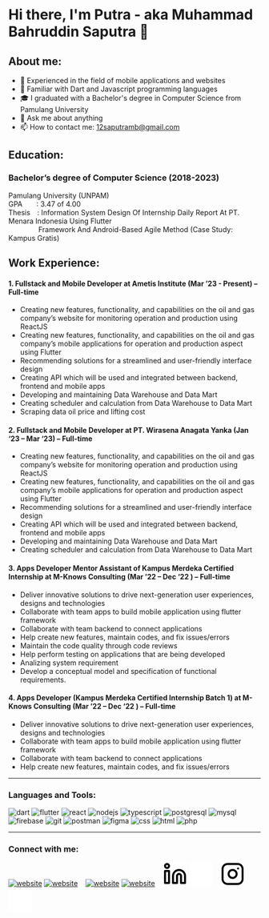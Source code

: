 # Hi there, I'm Putra - aka Muhammad Bahruddin Saputra 👋
## About me:
- 🛫 Experienced in the field of mobile applications and websites
- 🌱 Familiar with Dart and Javascript programming languages
- 🎓 I graduated with a Bachelor's degree in Computer Science from Pamulang University
- 💬 Ask me about anything
- 📫 How to contact me: 12saputramb@gmail.com

## Education:
### **Bachelor’s degree of Computer Science (2018-2023)**
Pamulang University (UNPAM)\
GPA&emsp;&emsp;: 3.47 of 4.00\
Thesis&emsp;: Information System Design Of Internship Daily Report At PT. Menara Indonesia Using Flutter\
&emsp;&emsp;&emsp;&emsp;&nbsp;Framework And Android-Based Agile Method (Case Study: Kampus Gratis)

## Work Experience:
#### 1. Fullstack and Mobile Developer at Ametis Institute (Mar ’23 - Present) – Full-time
   - Creating new features, functionality, and capabilities on the oil and gas company’s website for monitoring operation and production using ReactJS
   - Creating new features, functionality, and capabilities on the oil and gas company’s mobile applications for operation and production aspect using Flutter
   - Recommending solutions for a streamlined and user-friendly interface design
   - Creating API which will be used and integrated between backend, frontend and mobile apps
   - Developing and maintaining Data Warehouse and Data Mart
   - Creating scheduler and calculation from Data Warehouse to Data Mart
   - Scraping data oil price and lifting cost
#### 2. Fullstack and Mobile Developer at PT. Wirasena Anagata Yanka (Jan ‘23 – Mar ‘23) – Full-time
   - Creating new features, functionality, and capabilities on the oil and gas company’s website for monitoring operation and production using ReactJS
   - Creating new features, functionality, and capabilities on the oil and gas company’s mobile applications for operation and production aspect using Flutter
   - Recommending solutions for a streamlined and user-friendly interface design
   - Creating API which will be used and integrated between backend, frontend and mobile apps
   - Developing and maintaining Data Warehouse and Data Mart
   - Creating scheduler and calculation from Data Warehouse to Data Mart
#### 3. Apps Developer Mentor Assistant of Kampus Merdeka Certified Internship at M-Knows Consulting (Mar ’22 – Dec ‘22 ) – Full-time
   - Deliver innovative solutions to drive next-generation user experiences, designs and technologies
   - Collaborate with team apps to build mobile application using flutter framework
   - Collaborate with team backend to connect applications
   - Help create new features, maintain codes, and fix issues/errors
   - Maintain the code quality through code reviews
   - Help perform testing on applications that are being developed
   - Analizing system requirement
   - Develop a conceptual model and specification of functional requirements.
#### 4. Apps Developer (Kampus Merdeka Certified Internship Batch 1) at M-Knows Consulting (Mar ’22 – Dec ‘22 ) – Full-time
   - Deliver innovative solutions to drive next-generation user experiences, designs and technologies
   - Collaborate with team apps to build mobile application using flutter framework
   - Collaborate with team backend to connect applications
   - Help create new features, maintain codes, and fix issues/errors
---

### Languages and Tools:

<p align="left">
<img src="https://www.vectorlogo.zone/logos/dartlang/dartlang-icon.svg" alt="dart" width="33" height="33"/> 
<img src="https://www.vectorlogo.zone/logos/flutterio/flutterio-icon.svg" alt="flutter" width="33" height="33"/> 
<img src="https://www.vectorlogo.zone/logos/reactjs/reactjs-icon.svg" alt="react" width="33" height="33"/> 
<img src="https://www.vectorlogo.zone/logos/nodejs/nodejs-icon.svg" alt="nodejs" width="33" height="33"/> 
<img src="https://www.vectorlogo.zone/logos/typescriptlang/typescriptlang-icon.svg" alt="typescript" width="33" height="33"/> 
<img src="https://www.vectorlogo.zone/logos/postgresql/postgresql-icon.svg" alt="postgresql" width="33" height="33"/> 
<img src="https://www.vectorlogo.zone/logos/mysql/mysql-official.svg" alt="mysql" width="auto" height="33"/> 
<img src="https://www.vectorlogo.zone/logos/firebase/firebase-icon.svg" alt="firebase" width="33" height="33"/> 
<img src="https://www.vectorlogo.zone/logos/git-scm/git-scm-icon.svg" alt="git" width="33" height="33"/> 
<img src="https://www.vectorlogo.zone/logos/getpostman/getpostman-icon.svg" alt="postman" width="33" height="33"/> 
<img src="https://www.vectorlogo.zone/logos/figma/figma-icon.svg" alt="figma" width="33" height="33"/> 
<img src="https://www.vectorlogo.zone/logos/w3_css/w3_css-icon.svg" alt="css" width="33" height="33"/> 
<img src="https://www.vectorlogo.zone/logos/w3_html5/w3_html5-icon.svg" alt="html" width="33" height="33"/> 
<img src="https://www.vectorlogo.zone/logos/php/php-horizontal.svg" alt="php" width="auto" height="33"/> 
</p>

---
### Connect with me:

[![website](./img/youtube-light.svg)](https://www.youtube.com/channel/UC22xix7qvwpYWnSQ5QEYtAQ#gh-light-mode-only)
[![website](./img/youtube-dark.svg)](https://www.youtube.com/channel/UC22xix7qvwpYWnSQ5QEYtAQ#gh-dark-mode-only)
&nbsp;&nbsp;
[![website](./img/twitter-light.svg)](https://twitter.com/vincentwwidyan#gh-light-mode-only)
[![website](./img/twitter-dark.svg)](https://twitter.com/vincentwwidyan#gh-dark-mode-only)
&nbsp;&nbsp;
[![website](./img/linkedin-light.svg)](https://www.linkedin.com/in/vincentwidyan#gh-light-mode-only)
[![website](./img/linkedin-dark.svg)](https://www.linkedin.com/in/vincentwidyan#gh-dark-mode-only)
&nbsp;&nbsp;
[![website](./img/instagram-light.svg)](https://instagram.com/vincentwwidyan#gh-light-mode-only)
[![website](./img/instagram-dark.svg)](https://instagram.com/vincentwwidyan#gh-dark-mode-only)



[webdev]: https://github.com/vincentwidyan/vincentwidyan
